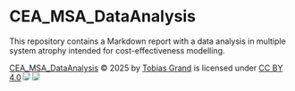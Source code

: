 # CEA_MSA_DataAnalysis
This repository contains a Markdown report with a data analysis in multiple system atrophy intended for cost-effectiveness modelling. 

<a href="https://creativecommons.org">CEA_MSA_DataAnalysis</a> © 2025 by <a href="https://creativecommons.org">Tobias Grand</a> is licensed under <a href="https://creativecommons.org/licenses/by/4.0/">CC BY 4.0</a><img src="https://mirrors.creativecommons.org/presskit/icons/cc.svg" style="max-width: 1em;max-height:1em;margin-left: .2em;"><img src="https://mirrors.creativecommons.org/presskit/icons/by.svg" style="max-width: 1em;max-height:1em;margin-left: .2em;">

